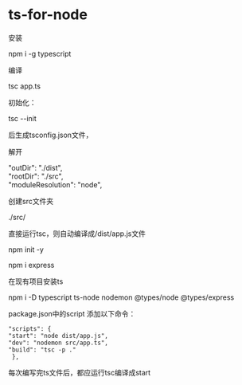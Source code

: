# ts-for-node
安装

  npm i -g typescript
  
编译

  tsc app.ts

初始化：

tsc --init<br>

后生成tsconfig.json文件，

解开

"outDir": "./dist", <br>
"rootDir": "./src", <br>
"moduleResolution": "node",  <br>

创建src文件夹

./src/

直接运行tsc，则自动编译成/dist/app.js文件

npm init -y

npm i express<br>

在现有项目安装ts

npm i -D typescript ts-node nodemon @types/node @types/express<br>

package.json中的script 添加以下命令：

    "scripts": {
    "start": "node dist/app.js",
    "dev": "nodemon src/app.ts",
    "build": "tsc -p ."
     },
  每次编写完ts文件后，都应运行tsc编译成start
